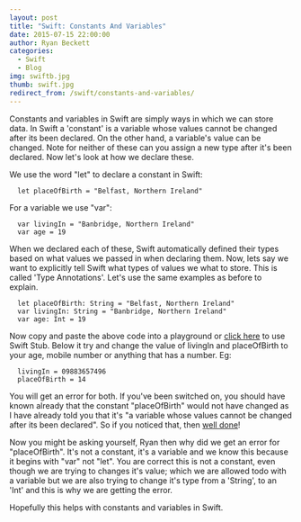 ```yaml
---
layout: post
title: "Swift: Constants And Variables"
date: 2015-07-15 22:00:00
author: Ryan Beckett
categories:
  - Swift
  - Blog
img: swiftb.jpg
thumb: swift.jpg
redirect_from: /swift/constants-and-variables/
---
```


Constants and variables in Swift are simply ways in which we can store data. In Swift a 'constant' is a variable whose values cannot be changed after its been declared. On the other hand, a variable's value can be changed. Note for neither of these can you assign a new type after it's been declared. Now let's look at how we declare these.
<!--more-->

We use the word "let" to declare a constant in Swift:

~~~~~~
  let placeOfBirth = "Belfast, Northern Ireland"
~~~~~~

For a variable we use "var":

~~~~~~
  var livingIn = "Banbridge, Northern Ireland"
  var age = 19
~~~~~~

When we declared each of these, Swift automatically defined their types based on what values we passed in when declaring them. Now, lets say we want to explicitly tell Swift what types of values we what to store. This is called 'Type Annotations'. Let's use the same examples as before to explain.

~~~~~~
  let placeOfBirth: String = "Belfast, Northern Ireland"
  var livingIn: String = "Banbridge, Northern Ireland"
  var age: Int = 19
~~~~~~

Now copy and paste the above code into a playground or [click here][SS1] to use Swift Stub. Below it try and change the value of livingIn and placeOfBirth to your age, mobile number or anything that has a number. Eg:

~~~~~~
  livingIn = 09883657496
  placeOfBirth = 14
~~~~~~

You will get an error for both. If you've been switched on, you should have known already that the constant "placeOfBirth" would not have changed as I have already told you that it's "a variable whose values cannot be changed after its been declared". So if you noticed that, then [well done][joke]!

Now you might be asking yourself, Ryan then why did we get an error for "placeOfBirth". It's not a constant, it's a variable and we know this because it begins with "var" not "let".
You are correct this is not a constant, even though we are trying to changes it's value; which we are allowed todo with a variable but we are also trying to change it's type from a 'String', to an 'Int' and this is why we are getting the error.

Hopefully this helps with constants and variables in Swift.

[SS1]:http://swiftstub.com/758337396/?v=gm
[joke]:http://treasure.diylol.com/uploads/post/image/394172/resized_jesus-says-meme-generator-10-points-for-gryffindor-caef09.jpg
